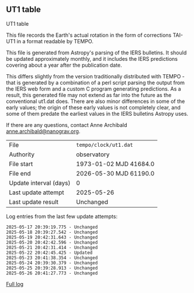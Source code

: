 
## UT1 table

UT1 table

This file records the Earth's actual rotation in the form of
corrections TAI-UT1 in a format readable by TEMPO.

This file is generated from Astropy's parsing of the IERS
bulletins. It should be updated approximately monthly, and it
includes the IERS predictions covering about a year after the
publication date.

This differs slightly from the version traditionally distributed
with TEMPO - that is generated by a combination of a perl script
parsing the output from the IERS web form and a custom C program
generating predictions. As a result, this generated file may not
extend as far into the future as the conventional ut1.dat does.
There are also minor differences in some of the early values; the
origin of these early values is not completely clear, and some of
them predate the earliest values in the IERS bulletins Astropy uses.

If there are any questions, contact Anne Archibald
<anne.archibald@nanograv.org>.

|     |     |
|:--- |:--- |
| File | `tempo/clock/ut1.dat` |
| Authority | observatory |
| File start | 1973-01-02 MJD 41684.0 |
| File end | 2026-05-30 MJD 61190.0 |
| Update interval (days) | 0 |
| Last update attempt | 2025-05-26 |
| Last update result | Unchanged |

Log entries from the last few update attempts:
```
2025-05-17 20:39:19.775 - Unchanged
2025-05-18 20:39:27.542 - Unchanged
2025-05-19 20:42:31.643 - Unchanged
2025-05-20 20:42:42.596 - Unchanged
2025-05-21 20:42:31.414 - Unchanged
2025-05-22 20:42:45.425 - Updated
2025-05-23 20:41:38.354 - Unchanged
2025-05-24 20:39:30.379 - Unchanged
2025-05-25 20:39:28.913 - Unchanged
2025-05-26 20:41:27.773 - Unchanged
```
[Full log](https://raw.githubusercontent.com/ipta/pulsar-clock-corrections/main/log/tempo/clock/ut1.dat.log)
